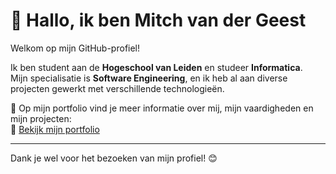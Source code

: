 # 👋 Hallo, ik ben Mitch van der Geest

Welkom op mijn GitHub-profiel!

Ik ben student aan de **Hogeschool van Leiden** en studeer **Informatica**.  
Mijn specialisatie is **Software Engineering**, en ik heb al aan diverse projecten gewerkt met verschillende technologieën.

🚀 Op mijn portfolio vind je meer informatie over mij, mijn vaardigheden en mijn projecten:  
🔗 [Bekijk mijn portfolio](https://mitchvdgeest-portfolio.vercel.app/)

---

Dank je wel voor het bezoeken van mijn profiel! 😊
